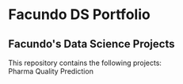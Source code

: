 # Facundo DS Portfolio
## Facundo's Data Science Projects
This repository contains the following projects: \
Pharma Quality Prediction
